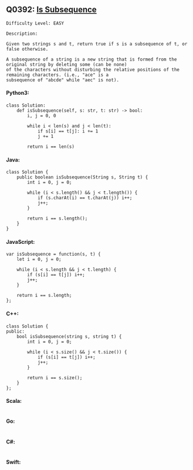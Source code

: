 ## Q0392: [Is Subsequence](https://leetcode.com/problems/is-subsequence/)

```
Difficulty Level: EASY
```

```
Description:

Given two strings s and t, return true if s is a subsequence of t, or false otherwise.

A subsequence of a string is a new string that is formed from the original string by deleting some (can be none)
of the characters without disturbing the relative positions of the remaining characters. (i.e., "ace" is a
subsequence of "abcde" while "aec" is not).
```

#### Python3:

```
class Solution:
    def isSubsequence(self, s: str, t: str) -> bool:
        i, j = 0, 0

        while i < len(s) and j < len(t):
            if s[i] == t[j]: i += 1
            j += 1

        return i == len(s)
```

#### Java:

```
class Solution {
    public boolean isSubsequence(String s, String t) {
        int i = 0, j = 0;

        while (i < s.length() && j < t.length()) {
            if (s.charAt(i) == t.charAt(j)) i++;
            j++;
        }

        return i == s.length();
    }
}
```

#### JavaScript:

```
var isSubsequence = function(s, t) {
    let i = 0, j = 0;

    while (i < s.length && j < t.length) {
        if (s[i] == t[j]) i++;
        j++;
    }

    return i == s.length;
};
```

#### C++:

```
class Solution {
public:
    bool isSubsequence(string s, string t) {
        int i = 0, j = 0;

        while (i < s.size() && j < t.size()) {
            if (s[i] == t[j]) i++;
            j++;
        }

        return i == s.size();
    }
};
```

#### Scala:

```

```

#### Go:

```

```

#### C#:

```

```

#### Swift:

```

```